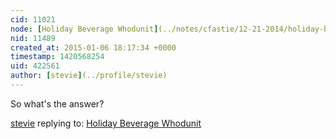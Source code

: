 ```yaml
---
cid: 11021
node: [Holiday Beverage Whodunit](../notes/cfastie/12-21-2014/holiday-beverage-whodunit)
nid: 11489
created_at: 2015-01-06 18:17:34 +0000
timestamp: 1420568254
uid: 422561
author: [stevie](../profile/stevie)
---
```


So what's the answer?


[stevie](../profile/stevie) replying to: [Holiday Beverage Whodunit](../notes/cfastie/12-21-2014/holiday-beverage-whodunit)

